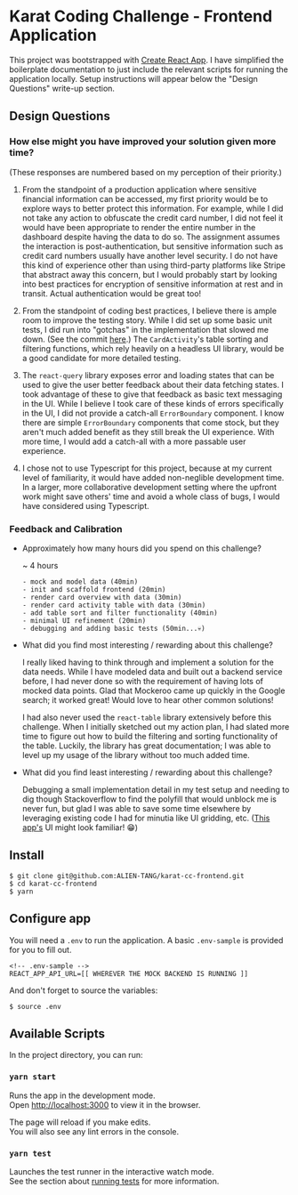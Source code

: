 # Karat Coding Challenge - Frontend Application

This project was bootstrapped with [Create React App](https://github.com/facebook/create-react-app). I have simplified the boilerplate documentation to just include the relevant scripts for running the application locally. Setup instructions will appear below the "Design Questions" write-up section.

## Design Questions

### How else might you have improved your solution given more time?

(These responses are numbered based on my perception of their priority.)

1. From the standpoint of a production application where sensitive financial information can be accessed, my first priority would be to explore ways to better protect this information. For example, while I did not take any action to obfuscate the credit card number, I did not feel it would have been appropriate to render the entire number in the dashboard despite having the data to do so. The assignment assumes the interaction is post-authentication, but sensitive information such as credit card numbers usually have another level security. I do not have this kind of experience other than using third-party platforms like Stripe that abstract away this concern, but I would probably start by looking into best practices for encryption of sensitive information at rest and in transit. Actual authentication would be great too!

2. From the standpoint of coding best practices, I believe there is ample room to improve the testing story. While I did set up some basic unit tests, I did run into "gotchas" in the implementation that slowed me down. (See the commit [here](https://github.com/ALIEN-TANG/karat-cc-frontend/commit/4234b6ca1e9f05d95c882473c0be29b76e94c0d5).) The `CardActivity`'s table sorting and filtering functions, which rely heavily on a headless UI library, would be a good candidate for more detailed testing.

3. The `react-query` library exposes error and loading states that can be used to give the user better feedback about their data fetching states. I took advantage of these to give that feedback as basic text messaging in the UI. While I believe I took care of these kinds of errors specifically in the UI, I did not provide a catch-all `ErrorBoundary` component. I know there are simple `ErrorBoundary` components that come stock, but they aren't much added benefit as they still break the UI experience. With more time, I would add a catch-all with a more passable user experience.

4. I chose not to use Typescript for this project, because at my current level of familiarity, it would have added non-neglible development time. In a larger, more collaborative development setting where the upfront work might save others' time and avoid a whole class of bugs, I would have considered using Typescript.

### Feedback and Calibration

  - Approximately how many hours did you spend on this challenge?

    ~ 4 hours

        - mock and model data (40min)
        - init and scaffold frontend (20min)
        - render card overview with data (30min)
        - render card activity table with data (30min)
        - add table sort and filter functionality (40min)
        - minimal UI refinement (20min)
        - debugging and adding basic tests (50min...💀)

  - What did you find most interesting / rewarding about this challenge?

    I really liked having to think through and implement a solution for the data needs. While I have modeled data and built out a backend service before, I had never done so with the requirement of having lots of mocked data points. Glad that Mockeroo came up quickly in the Google search; it worked great! Would love to hear other common solutions!

    I had also never used the `react-table` library extensively before this challenge. When I initially sketched out my action plan, I had slated more time to figure out how to build the filtering and sorting functionality of the table. Luckily, the library has great documentation; I was able to level up my usage of the library without too much added time.

  - What did you find least interesting / rewarding about this challenge?

    Debugging a small implementation detail in my test setup and needing to dig though Stackoverflow to find the polyfill that would unblock me is never fun, but glad I was able to save some time elsewhere by leveraging existing code I had for minutia like UI gridding, etc. ([This app's](https://generic-todo-app.alexting.world/) UI might look familiar! 😁)

## Install

```
$ git clone git@github.com:ALIEN-TANG/karat-cc-frontend.git
$ cd karat-cc-frontend
$ yarn
```

## Configure app

You will need a `.env` to run the application. A basic `.env-sample` is provided for you to fill out.

```
<!-- .env-sample -->
REACT_APP_API_URL=[[ WHEREVER THE MOCK BACKEND IS RUNNING ]]
```

And don't forget to source the variables:

```
$ source .env
```

## Available Scripts

In the project directory, you can run:

### `yarn start`

Runs the app in the development mode.\
Open [http://localhost:3000](http://localhost:3000) to view it in the browser.

The page will reload if you make edits.\
You will also see any lint errors in the console.

### `yarn test`

Launches the test runner in the interactive watch mode.\
See the section about [running tests](https://facebook.github.io/create-react-app/docs/running-tests) for more information.
